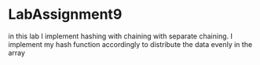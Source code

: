 # LabAssignment9
in this lab I implement hashing with chaining with separate chaining. 
I implement my hash function accordingly to distribute the data evenly in the array
